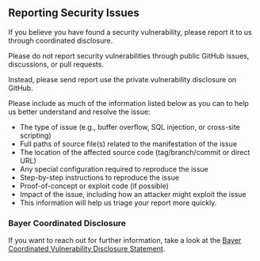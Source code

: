 ## Reporting Security Issues

If you believe you have found a security vulnerability, please report it to us through coordinated disclosure.

Please do not report security vulnerabilities through public GitHub issues, discussions, or pull requests.

Instead, please send report use the private vulnerability disclosure on GitHub.

Please include as much of the information listed below as you can to help us better understand and resolve the issue:

* The type of issue (e.g., buffer overflow, SQL injection, or cross-site scripting)
* Full paths of source file(s) related to the manifestation of the issue
* The location of the affected source code (tag/branch/commit or direct URL)
* Any special configuration required to reproduce the issue
* Step-by-step instructions to reproduce the issue
* Proof-of-concept or exploit code (if possible)
* Impact of the issue, including how an attacker might exploit the issue
* This information will help us triage your report more quickly.

### Bayer Coordinated Disclosure

If you want to reach out for further information, take a look at the [Bayer Coordinated Vulnerability Disclosure Statement](https://www.bayer.com/en/bayer-coordinated-vulnerability-disclosure-statement).